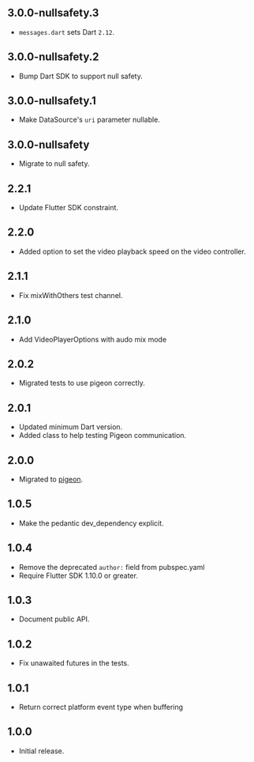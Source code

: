 ## 3.0.0-nullsafety.3

* `messages.dart` sets Dart `2.12`.

## 3.0.0-nullsafety.2

* Bump Dart SDK to support null safety.

## 3.0.0-nullsafety.1

* Make DataSource's `uri` parameter nullable.

## 3.0.0-nullsafety

* Migrate to null safety.

## 2.2.1

* Update Flutter SDK constraint.

## 2.2.0

* Added option to set the video playback speed on the video controller.

## 2.1.1

* Fix mixWithOthers test channel.

## 2.1.0

* Add VideoPlayerOptions with audo mix mode

## 2.0.2

* Migrated tests to use pigeon correctly.

## 2.0.1

* Updated minimum Dart version.
* Added class to help testing Pigeon communication.

## 2.0.0

* Migrated to [pigeon](https://pub.dev/packages/pigeon).

## 1.0.5

* Make the pedantic dev_dependency explicit.

## 1.0.4

* Remove the deprecated `author:` field from pubspec.yaml
* Require Flutter SDK 1.10.0 or greater.

## 1.0.3

* Document public API.

## 1.0.2

* Fix unawaited futures in the tests.

## 1.0.1

* Return correct platform event type when buffering

## 1.0.0

* Initial release.
